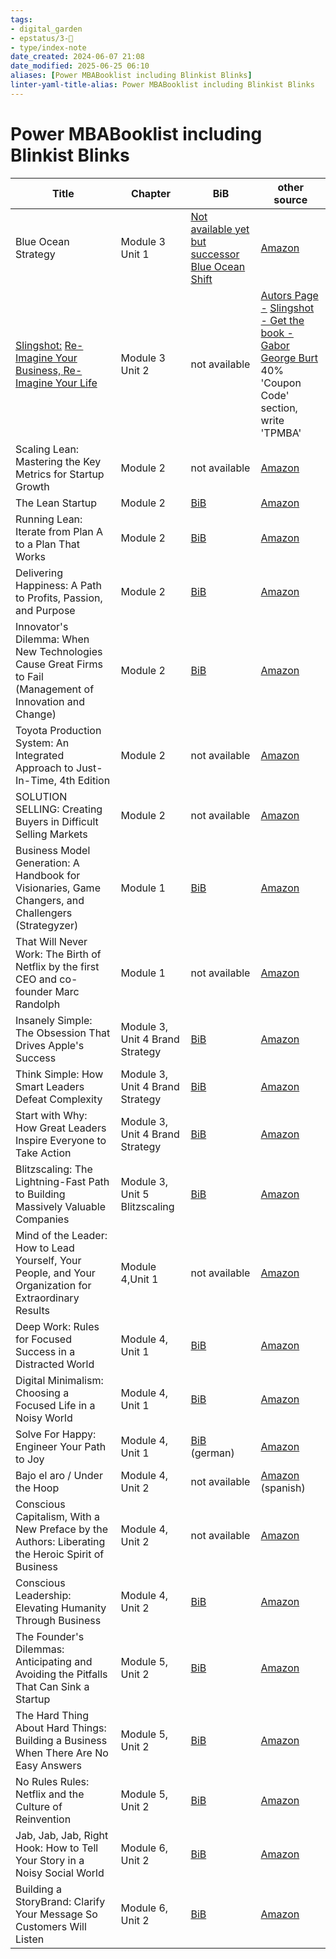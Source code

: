 ```yaml
---
tags: 
- digital_garden
- epstatus/3-🌳
- type/index-note
date_created: 2024-06-07 21:08
date_modified: 2025-06-25 06:10
aliases: [Power MBABooklist including Blinkist Blinks]
linter-yaml-title-alias: Power MBABooklist including Blinkist Blinks
---
```

# Power MBABooklist including Blinkist Blinks

| Title                                                                                                                                             | Chapter                         | BiB                                                                                                                                                                                | other source                                                                                                                                                                                                                                                                                                                                                                                                                                                                                                                            |
| ------------------------------------------------------------------------------------------------------------------------------------------------- | ------------------------------- | ---------------------------------------------------------------------------------------------------------------------------------------------------------------------------------- | --------------------------------------------------------------------------------------------------------------------------------------------------------------------------------------------------------------------------------------------------------------------------------------------------------------------------------------------------------------------------------------------------------------------------------------------------------------------------------------------------------------------------------------- |
| Blue Ocean Strategy                                                                                                                               | Module 3 Unit 1                 | [Not available yet but successor](https://blinki.st/135e30d2c55f?blinkspack=blue-ocean-shift-en) [Blue Ocean Shift](https://blinki.st/135e30d2c55f?blinkspack=blue-ocean-shift-en) | [Amazon](https://www.amazon.de/-/en/W-Chan-Kim/dp/1625274491/ref=sr_1_1?crid=2V4Z7G26WJYF7&keywords=blue+ocean+strategy&qid=1642593463&sprefix=blue+oce%2Caps%2C86&sr=8-1)                                                                                                                                                                                                                                                                                                                                                              |
| [Slingshot:](https://gaborgeorgeburt.com/get-the-book) [Re-Imagine Your Business, Re-Imagine Your Life](https://gaborgeorgeburt.com/get-the-book) | Module 3 Unit 2                 | not available                                                                                                                                                                      | [Autors Page -](https://gaborgeorgeburt.com/get-the-book) [Slingshot - Get the book - Gabor George Burt](https://gaborgeorgeburt.com/get-the-book)<br>40% 'Coupon Code' section, write 'TPMBA'                                                                                                                                                                                                                                                                                                                                          |
| Scaling Lean: Mastering the Key Metrics for Startup Growth                                                                                        | Module 2                        | not available                                                                                                                                                                      | [Amazon](https://www.amazon.de/Scaling-Lean-Mastering-Metrics-Startup/dp/0241279240/ref=asc_df_0241279240/?tag=googshopde-21&linkCode=df0&hvadid=310637533091&hvpos=&hvnetw=g&hvrand=10164153780027614560&hvpone=&hvptwo=&hvqmt=&hvdev=c&hvdvcmdl=&hvlocint=&hvlocphy=9043135&hvtargid=pla-645862750072&psc=1&th=1&psc=1&tag=&ref=&adgrpid=58559695181&hvpone=&hvptwo=&hvadid=310637533091&hvpos=&hvnetw=g&hvrand=10164153780027614560&hvqmt=&hvdev=c&hvdvcmdl=&hvlocint=&hvlocphy=9043135&hvtargid=pla-645862750072)                   |
| The Lean Startup                                                                                                                                  | Module 2                        | [BiB](https://blinki.st/135e30d2c55f?blinkspack=the-lean-startup-en)                                                                                                               | [Amazon](https://www.amazon.de/-/en/Eric-Ries/dp/1524762407/ref=sr_1_2?crid=JA8T721H29ZH&keywords=the+lean+startup&qid=1642594083&sprefix=the+lean+startup%2Caps%2C76&sr=8-2)                                                                                                                                                                                                                                                                                                                                                           |
| Running Lean: Iterate from Plan A to a Plan That Works                                                                                            | Module 2                        | [BiB](https://blinki.st/135e30d2c55f?blinkspack=running-lean-en)                                                                                                                   | [Amazon](https://www.amazon.de/-/en/Ash-Maurya/dp/1449305172/ref=sr_1_1?crid=2B0L6YDYOR9LW&keywords=running+lean+ash+maurya&qid=1642594117&sprefix=Running+lean%2Caps%2C84&sr=8-1)                                                                                                                                                                                                                                                                                                                                                      |
| Delivering Happiness: A Path to Profits, Passion, and Purpose                                                                                     | Module 2                        | [BiB](https://blinki.st/135e30d2c55f?blinkspack=delivering-happiness-de)                                                                                                           | [Amazon](https://www.amazon.de/-/en/Tony-Hsieh/dp/145550890X/ref=sr_1_1?crid=3FAFIMG8FTOZX&keywords=zappos&qid=1642594264&sprefix=Zappos%2Caps%2C90&sr=8-1)                                                                                                                                                                                                                                                                                                                                                                             |
| Innovator's Dilemma: When New Technologies Cause Great Firms to Fail (Management of Innovation and Change)                                        | Module 2                        | [BiB](https://blinki.st/135e30d2c55f?blinkspack=the-innovators-dilemma-de)                                                                                                         | [Amazon](https://www.amazon.de/-/en/Clayton-M-Christensen/dp/1633691780/ref=sr_1_1?crid=1PI3G10RYGMDB&keywords=the+innovators+dilemma&qid=1642594401&sprefix=the+inno%2Caps%2C105&sr=8-1)                                                                                                                                                                                                                                                                                                                                               |
| Toyota Production System: An Integrated Approach to Just-In-Time, 4th Edition                                                                     | Module 2                        | not available                                                                                                                                                                      | [Amazon](https://www.amazon.de/-/en/Yasuhiro-Monden/dp/143982097X/ref=sr_1_40?crid=2UJ882OFJUNJG&keywords=toyota+produktionssystem&qid=1642594517&sprefix=toyota+productin%2Caps%2C85&sr=8-40)                                                                                                                                                                                                                                                                                                                                          |
| SOLUTION SELLING: Creating Buyers in Difficult Selling Markets                                                                                    | Module 2                        | not available                                                                                                                                                                      | [Amazon](https://www.amazon.de/Solution-Selling-Creating-Difficult-Markets/dp/0786303158/ref=asc_df_0786303158/?tag=googshopde-21&linkCode=df0&hvadid=310735773806&hvpos=&hvnetw=g&hvrand=8669190806944559139&hvpone=&hvptwo=&hvqmt=&hvdev=c&hvdvcmdl=&hvlocint=&hvlocphy=9043135&hvtargid=pla-459922586581&psc=1&th=1&psc=1&tag=&ref=&adgrpid=59941302697&hvpone=&hvptwo=&hvadid=310735773806&hvpos=&hvnetw=g&hvrand=8669190806944559139&hvqmt=&hvdev=c&hvdvcmdl=&hvlocint=&hvlocphy=9043135&hvtargid=pla-459922586581)                |
| Business Model Generation: A Handbook for Visionaries, Game Changers, and Challengers (Strategyzer)                                               | Module 1                        | [BiB](https://blinki.st/135e30d2c55f?blinkspack=business-model-generation-de)                                                                                                      | [Amazon](https://www.amazon.de/-/en/Alexander-Osterwalder/dp/0470876417/ref=sr_1_2?crid=1R9PF6C0QYR2S&keywords=business+model+generation&qid=1642594919&sprefix=Business+model%2Caps%2C90&sr=8-2)                                                                                                                                                                                                                                                                                                                                       |
| That Will Never Work: The Birth of Netflix by the first CEO and co-founder Marc Randolph                                                          | Module 1                        | not available                                                                                                                                                                      | [Amazon](https://www.amazon.de/-/en/Marc-Randolph/dp/1913068072/ref=sr_1_1?crid=2028B6ICU7GR0&keywords=that+will+never+work&qid=1642595033&s=books&sprefix=that+will+n%2Cstripbooks%2C86&sr=1-1)                                                                                                                                                                                                                                                                                                                                        |
| Insanely Simple: The Obsession That Drives Apple's Success                                                                                        | Module 3, Unit 4 Brand Strategy | [BiB](https://blinki.st/135e30d2c55f?blinkspack=insanely-simple-en)                                                                                                                | [Amazon](https://www.amazon.de/-/en/Ken-Segall/dp/067092119X/ref=sr_1_1?crid=1K1VN7RGWKEZR&keywords=ken+segall&qid=1642918677&sprefix=ken+seagall%2Caps%2C71&sr=8-1)                                                                                                                                                                                                                                                                                                                                                                    |
| Think Simple: How Smart Leaders Defeat Complexity                                                                                                 | Module 3, Unit 4 Brand Strategy | [BiB](https://blinki.st/135e30d2c55f?blinkspack=think-simple-en)                                                                                                                   | [Amazon](https://www.amazon.de/-/en/Ken-Segall/dp/0241004446/ref=sr_1_2?crid=1K1VN7RGWKEZR&keywords=ken+segall&qid=1642918864&sprefix=ken+seagall%2Caps%2C71&sr=8-2)                                                                                                                                                                                                                                                                                                                                                                    |
| Start with Why: How Great Leaders Inspire Everyone to Take Action                                                                                 | Module 3, Unit 4 Brand Strategy | [BiB](https://blinki.st/135e30d2c55f?blinkspack=start-with-why-en)                                                                                                                 | [Amazon](https://www.amazon.de/-/en/Simon-Sinek/dp/1591846447/ref=sr_1_1?crid=1TUQ12V9F1NR6&keywords=start+with+why&qid=1642920192&sprefix=start+with%2Caps%2C83&sr=8-1)                                                                                                                                                                                                                                                                                                                                                                |
| Blitzscaling: The Lightning-Fast Path to Building Massively Valuable Companies                                                                    | Module 3, Unit 5 Blitzscaling   | [BiB](https://blinki.st/135e30d2c55f?blinkspack=blitzscaling-en)                                                                                                                   | [Amazon](https://www.amazon.de/Blitzscaling-Lightning-Fast-Building-Massively-Companies/dp/1984822454/ref=asc_df_1984822454/?tag=googshopde-21&linkCode=df0&hvadid=310735773806&hvpos=&hvnetw=g&hvrand=14193418882705709694&hvpone=&hvptwo=&hvqmt=&hvdev=c&hvdvcmdl=&hvlocint=&hvlocphy=9043135&hvtargid=pla-527006716537&psc=1&th=1&psc=1&tag=&ref=&adgrpid=59941302697&hvpone=&hvptwo=&hvadid=310735773806&hvpos=&hvnetw=g&hvrand=14193418882705709694&hvqmt=&hvdev=c&hvdvcmdl=&hvlocint=&hvlocphy=9043135&hvtargid=pla-527006716537) |
| Mind of the Leader: How to Lead Yourself, Your People, and Your Organization for Extraordinary Results                                            | Module 4,Unit 1                 | not available                                                                                                                                                                      | [Amazon](https://www.amazon.de/-/en/Rasmus-Hougaard/dp/1633693422/ref=sr_1_2?crid=1RO09BNH3HAV1&keywords=the+mind+of+the+leader&qid=1643054450&sprefix=the+mind+of+the+leader%2Caps%2C84&sr=8-2)                                                                                                                                                                                                                                                                                                                                        |
| Deep Work: Rules for Focused Success in a Distracted World                                                                                        | Module 4, Unit 1                | [BiB](https://blinki.st/135e30d2c55f?blinkspack=deep-work-en)                                                                                                                      | [Amazon](https://www.amazon.de/-/en/Cal-Newport/dp/0349411905/ref=sr_1_1?crid=RUKNQYIMR62M&keywords=deep+work&qid=1643170518&sprefix=deep+wo%2Caps%2C104&sr=8-1)                                                                                                                                                                                                                                                                                                                                                                        |
| Digital Minimalism: Choosing a Focused Life in a Noisy World                                                                                      | Module 4, Unit 1                | [BiB](https://blinki.st/135e30d2c55f?blinkspack=digital-minimalism-en)                                                                                                             | [Amazon](https://www.amazon.de/-/en/Cal-Newport/dp/0525542876/ref=sr_1_2?crid=1D0F1DI09V48I&keywords=digitaler+minimalismus&qid=1643171258&sprefix=digital+mini%2Caps%2C128&sr=8-2)                                                                                                                                                                                                                                                                                                                                                     |
| Solve For Happy: Engineer Your Path to Joy                                                                                                        | Module 4, Unit 1                | [](https://blinki.st/135e30d2c55f?blinkspack=die-formel-fur-gluck-de)[BiB](https://blinki.st/135e30d2c55f?blinkspack=die-formel-fur-gluck-de) (german)                             | [Amazon](https://www.amazon.de/-/en/Mo-Gawdat/dp/1509809953/ref=sr_1_1?crid=1IJFEPQ7ZTMO2&keywords=solve+for+happy&qid=1643173864&s=books&sprefix=solve+for+happy%2Cstripbooks%2C107&sr=1-1)                                                                                                                                                                                                                                                                                                                                            |
| Bajo el aro / Under the Hoop                                                                                                                      | Module 4, Unit 2                | not available                                                                                                                                                                      | [](https://www.amazon.com/Bajo-aro-Under-Hoop-Spanish/dp/8416883351)[Amazon](https://www.amazon.com/Bajo-aro-Under-Hoop-Spanish/dp/8416883351) (spanish)                                                                                                                                                                                                                                                                                                                                                                                |
| Conscious Capitalism, With a New Preface by the Authors: Liberating the Heroic Spirit of Business                                                 | Module 4, Unit 2                | not available                                                                                                                                                                      | [Amazon](https://www.amazon.com/-/de/dp/1625271751/ref=sr_1_1?crid=29Y08LM6ZNHG8&keywords=conscious+capitalism&qid=1643261906&s=books&sprefix=conscious+cap%2Cstripbooks-intl-ship%2C166&sr=1-1)                                                                                                                                                                                                                                                                                                                                        |
| Conscious Leadership: Elevating Humanity Through Business                                                                                         | Module 4, Unit 2                | [BiB](https://blinki.st/135e30d2c55f?blinkspack=conscious-leadership-en)                                                                                                           | [Amazon](https://www.amazon.com/-/de/dp/0593083628/ref=sr_1_2?crid=27GZR1DT5COVD&keywords=conscious+leadership&qid=1643262058&s=books&sprefix=conscious+leadersh%2Cstripbooks-intl-ship%2C125&sr=1-2)                                                                                                                                                                                                                                                                                                                                   |
| The Founder's Dilemmas: Anticipating and Avoiding the Pitfalls That Can Sink a Startup                                                            | Module 5, Unit 2                | [BiB](https://blinki.st/135e30d2c55f?blinkspack=the-founders-dilemmas-en)                                                                                                          | [Amazon](https://www.amazon.com/-/de/dp/0691158304/ref=sr_1_1?crid=2CRW7BKJUQTMW&keywords=the+founders+dilemma&qid=1643373401&s=books&sprefix=the+founders+di%2Cstripbooks%2C149&sr=1-1)                                                                                                                                                                                                                                                                                                                                                |
| The Hard Thing About Hard Things: Building a Business When There Are No Easy Answers                                                              | Module 5, Unit 2                | [BiB](https://blinki.st/135e30d2c55f?blinkspack=the-founders-dilemmas-en)                                                                                                          | [Amazon](https://www.amazon.com/-/de/dp/0062273205/ref=sr_1_1?crid=3FDKS7P8N2VGJ&keywords=the+hard+thing+about+hard+things&qid=1643387208&s=books&sprefix=the+hard+%2Cstripbooks-intl-ship%2C178&sr=1-1)                                                                                                                                                                                                                                                                                                                                |
| No Rules Rules: Netflix and the Culture of Reinvention                                                                                            | Module 5, Unit 2                | [BiB](https://blinki.st/135e30d2c55f?blinkspack=no-rules-rules-en)                                                                                                                 | [Amazon](https://www.amazon.com/-/de/dp/B0845Z14DX/ref=sr_1_1?crid=1XAK03OIXAW54&keywords=no+rules+rules&qid=1643389736&s=books&sprefix=no+rule%2Cstripbooks-intl-ship%2C149&sr=1-1)                                                                                                                                                                                                                                                                                                                                                    |
| Jab, Jab, Jab, Right Hook: How to Tell Your Story in a Noisy Social World                                                                         | Module 6, Unit 2                | [BiB](https://blinki.st/135e30d2c55f?blinkspack=jab-jab-jab-right-hook-en)                                                                                                         | [Amazon](https://www.amazon.de/-/en/Gary-Vaynerchuk/dp/006227306X/ref=sr_1_1?crid=AHHM7O2FAYI2&keywords=garry+right+hook&qid=1643863626&sprefix=garry+right+hook%2Caps%2C68&sr=8-1)                                                                                                                                                                                                                                                                                                                                                     |
| Building a StoryBrand: Clarify Your Message So Customers Will Listen                                                                              | Module 6, Unit 2                | [BiB](https://blinki.st/135e30d2c55f?blinkspack=building-a-storybrand-en)                                                                                                          | [Amazon](https://www.amazon.de/-/en/Donald-Miller/dp/1400201837/ref=sr_1_1?crid=1XX9KVWMFEM9V&keywords=building+a+story+brand+by+donald+miller&qid=1643910750&sprefix=building+a+story+%2Caps%2C84&sr=8-1)                                                                                                                                                                                                                                                                                                                              |